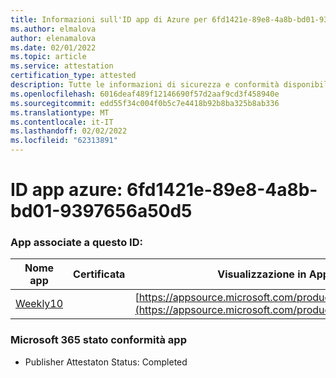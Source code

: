 ```yaml
---
title: Informazioni sull'ID app di Azure per 6fd1421e-89e8-4a8b-bd01-9397656a50d5
ms.author: elmalova
author: elenamalova
ms.date: 02/01/2022
ms.topic: article
ms.service: attestation
certification_type: attested
description: Tutte le informazioni di sicurezza e conformità disponibili per 6fd1421e-89e8-4a8b-bd01-9397656a50d5.
ms.openlocfilehash: 6016deaf489f12146690f57d2aaf9cd3f458940e
ms.sourcegitcommit: edd55f34c004f0b5c7e4418b92b8ba325b8ab336
ms.translationtype: MT
ms.contentlocale: it-IT
ms.lasthandoff: 02/02/2022
ms.locfileid: "62313891"
---
```

# <a name="azure-app-id-6fd1421e-89e8-4a8b-bd01-9397656a50d5"></a>ID app azure: 6fd1421e-89e8-4a8b-bd01-9397656a50d5


### <a name="apps-associated-with-this-id"></a>App associate a questo ID:
| **Nome app** | **Certificata** | **Visualizzazione in AppSource** |
|--------------|---------------|-----------------------|
| [Weekly10](https://docs.microsoft.com/microsoft-365-app-certification/forward/WA200001441) |  | [https://appsource.microsoft.com/product/office/WA200001441](https://appsource.microsoft.com/product/office/WA200001441) |

### <a name="microsoft-365-app-compliance-status"></a>Microsoft 365 stato conformità app
- Publisher Attestaton Status: Completed
